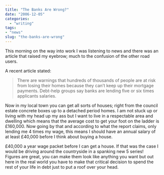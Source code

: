 ```yaml
---
title: "The Banks Are Wrong?"
date: "2006-12-05"
categories: 
  - "writing"
tags:
- "news"
slug: "the-banks-are-wrong"
---
```


This morning on the way into work I was listening to news and there was an article that raised my eyebrow; much to the confusion of the other road users.

A recent article stated:

> There are warnings that hundreds of thousands of people are at risk from losing their homes because they can’t keep up their mortgage payments. Debt-help groups say banks are lending five or six times applicants salaries.

Now in my local town you can get all sorts of houses; right from the council estate concrete boxes up to a detached period homes. I am not stuck up or living with my head up my ass but I want to live in a respectable area and dwelling which means that the average cost to get your foot on the ladder is £160,000. Now going by that and according to what the report claims, only lending me 4 times my wage, this means I should have an annual salary of at least £40,000 before I think about buying a house.

£40,000 a year wage packet before I can get a house. If that was the case I would be driving around the countryside in a spanking new 5 series!  
Figures are great, you can make them look like anything you want but out here in the real world you have to make that critical decision to spend the rest of your life in debt just to put a roof over your head.
